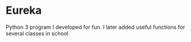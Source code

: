 # Eureka
Python 3 program I developed for fun.
I later added useful functions for several classes in school
